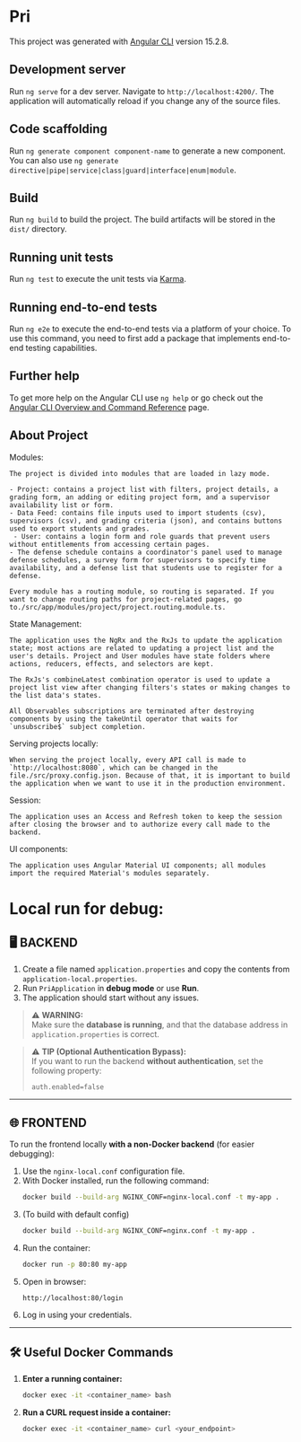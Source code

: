 # Pri

This project was generated with [Angular CLI](https://github.com/angular/angular-cli) version 15.2.8.

## Development server

Run `ng serve` for a dev server. Navigate to `http://localhost:4200/`. The application will automatically reload if you change any of the source files.

## Code scaffolding

Run `ng generate component component-name` to generate a new component. You can also use `ng generate directive|pipe|service|class|guard|interface|enum|module`.

## Build

Run `ng build` to build the project. The build artifacts will be stored in the `dist/` directory.

## Running unit tests

Run `ng test` to execute the unit tests via [Karma](https://karma-runner.github.io).

## Running end-to-end tests

Run `ng e2e` to execute the end-to-end tests via a platform of your choice. To use this command, you need to first add a package that implements end-to-end testing capabilities.

## Further help

To get more help on the Angular CLI use `ng help` or go check out the [Angular CLI Overview and Command Reference](https://angular.io/cli) page.

## About Project


Modules:

    The project is divided into modules that are loaded in lazy mode.

    - Project: contains a project list with filters, project details, a grading form, an adding or editing project form, and a supervisor availability list or form.
    - Data Feed: contains file inputs used to import students (csv), supervisors (csv), and grading criteria (json), and contains buttons used to export students and grades.
     - User: contains a login form and role guards that prevent users without entitlements from accessing certain pages.
    - The defense schedule contains a coordinator's panel used to manage defense schedules, a survey form for supervisors to specify time availability, and a defense list that students use to register for a defense.

    Every module has a routing module, so routing is separated. If you want to change routing paths for project-related pages, go to./src/app/modules/project/project.routing.module.ts.

State Management:

    The application uses the NgRx and the RxJs to update the application state; most actions are related to updating a project list and the user's details. Project and User modules have state folders where actions, reducers, effects, and selectors are kept.

    The RxJs's combineLatest combination operator is used to update a project list view after changing filters's states or making changes to the list data's states.

    All Observables subscriptions are terminated after destroying components by using the takeUntil operator that waits for `unsubscribe$` subject completion.

Serving projects locally:

    When serving the project locally, every API call is made to `http://localhost:8080`, which can be changed in the file./src/proxy.config.json. Because of that, it is important to build the application when we want to use it in the production environment.

Session:

    The application uses an Access and Refresh token to keep the session after closing the browser and to authorize every call made to the backend.

UI components:

    The application uses Angular Material UI components; all modules import the required Material's modules separately.

# Local run for debug:
## 🖥️ BACKEND

1. Create a file named `application.properties` and copy the contents from `application-local.properties`.
2. Run `PriApplication` in **debug mode** or use **Run**.
3. The application should start without any issues.

> ⚠️ **WARNING:**  
> Make sure the **database is running**, and that the database address in `application.properties` is correct.

> ⚠️ **TIP (Optional Authentication Bypass):**  
> If you want to run the backend **without authentication**, set the following property:
> ```properties
> auth.enabled=false
> ```

---

## 🌐 FRONTEND

To run the frontend locally **with a non-Docker backend** (for easier debugging):

1. Use the `nginx-local.conf` configuration file.
2. With Docker installed, run the following command:
   ```bash
   docker build --build-arg NGINX_CONF=nginx-local.conf -t my-app .
   ```
3. (To build with default config)
   ```bash
   docker build --build-arg NGINX_CONF=nginx.conf -t my-app .
   ```
4. Run the container:
   ```bash
   docker run -p 80:80 my-app
   ```
5. Open in browser:
   ```
   http://localhost:80/login
   ```
6. Log in using your credentials.

---

## 🛠️ Useful Docker Commands

1. **Enter a running container:**
   ```bash
   docker exec -it <container_name> bash
   ```

2. **Run a CURL request inside a container:**
   ```bash
   docker exec -it <container_name> curl <your_endpoint>
   ```
